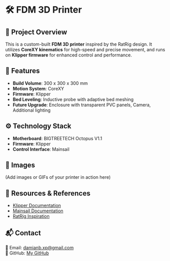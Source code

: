 # 🛠️ FDM 3D Printer

## 📌 Project Overview
This is a custom-built **FDM 3D printer** inspired by the RatRig design. It utilizes **CoreXY kinematics** for high-speed and precise movement, and runs on **Klipper firmware** for enhanced control and performance.

## 🔧 Features
- **Build Volume**: 300 x 300 x 300 mm
- **Motion System**: CoreXY
- **Firmware**: Klipper
- **Bed Leveling**: Inductive probe with adaptive bed meshing
- **Future Upgrade**: Enclosure with transparent PVC panels, Camera, Additional lighting

## ⚙️ Technology Stack
- **Motherboard**: BIGTREETECH Octopus V1.1
- **Firmware**: Klipper
- **Control Interface**: Mainsail

## 📸 Images
(Add images or GIFs of your printer in action here)

## 🔗 Resources & References
- [Klipper Documentation](https://www.klipper3d.org/)
- [Mainsail Documentation](https://docs.mainsail.xyz/)
- [RatRig Inspiration](https://www.ratrig.com/)

## 📬 Contact
📧 Email: damianb.xp@gmail.com  
🐙 GitHub: [My GitHub](https://github.com/damianbxp)  
